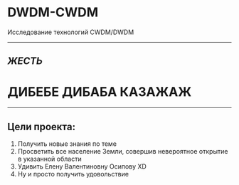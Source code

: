 # DWDM-CWDM
Исследование технологий CWDM/DWDM
***
## *ЖЕСТЬ*

# **ДИБЕБЕ ДИБАБА КАЗАЖАЖ**
***

## Цели проекта:

1. Получить новые знания по теме
2. Просветить все население Земли, совершив невероятное открытие в указанной области 
3. Удивить Елену Валентиновну Осипову XD 
4. Ну и просто получить удовольствие 
